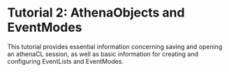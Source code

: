 # Tutorial 2: AthenaObjects and EventModes

This tutorial provides essential information concerning saving and opening an athenaCL session, as well as basic information for creating and configuring EventLists and EventModes.
      
